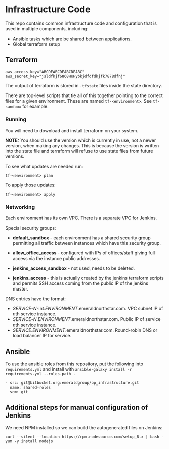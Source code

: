 # Infrastructure Code

This repo contains common infrastructure code and configuration that
is used in multiple components, including:

 * Ansible tasks which are be shared between applications.
 * Global terraform setup

## Terraform


    aws_access_key="ABCDEABCDEABCDEABC"
    aws_secret_key="jsldfkjf6868HKHybkjdfdfdkjfk7878dfhj"

The output of terraform is stored in `.tfstate` files inside the state
directory.

There are top-level scripts that tie all of this together pointing to
the correct files for a given environment. These are named
`tf-<environment>`. See `tf-sandbox` for example.

### Running

You will need to download and install terraform on your system.

**NOTE:** You should use the version which is currently in use, not a
newer version, when making any changes.  This is because the version
is written into the state file and terraform will refuse to use state
files from future versions.

To see what updates are needed run:

    tf-<environment> plan

To apply those updates:

    tf-<environment> apply


### Networking

Each environment has its own VPC. There is a separate VPC for Jenkins.

Special security groups:

 * **default_sandbox** - each environment has a shared security group
   permitting all traffic between instances which have this security
   group.
   
 * **allow_office_access** - configured with IPs of offices/staff
   giving full access via the instance public addresses.
   
 * **jenkins_access_sandbox** - not used, needs to be deleted.

 * **jenkins_access** - this is actually created by the jenkins
   terraform scripts and permits SSH access coming from the public IP
   of the jenkins master.

DNS entries have the format:

 * *SERVICE*-*N*-int.*ENVIRONMENT*.emeraldnorthstar.com. VPC subnet IP of *n*th service instance.
 * *SERVICE*-*N*.*ENVIRONMENT*.emeraldnorthstar.com. Public IP of service *n*th service instance.
 * *SERVICE*.*ENVIRONMENT*.emeraldnorthstar.com. Round-robin DNS or load balancer IP for service.


## Ansible

To use the ansible roles from this repository, put the following into
`requirements.yml` and install with
`ansible-galaxy install -r requirements.yml --roles-path .`

    - src: git@bitbucket.org:emeraldgroup/pp_infrastructure.git
      name: shared-roles
      scm: git

## Additional steps for manual configuration of Jenkins

We need NPM installed so we can build the autogenerated files on Jenkins:

    curl --silent --location https://rpm.nodesource.com/setup_8.x | bash -
    yum -y install nodejs
